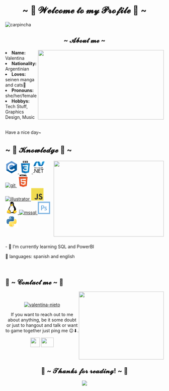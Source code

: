 <!DOCTYPE html>
<body>
<h1 align="center">~ 💖 𝓦𝓮𝓵𝓬𝓸𝓶𝓮 𝓽𝓸 𝓶𝔂 𝓟𝓻𝓸𝓯𝓲𝓵𝓮 💖 ~</h1>
<p align="left"> <img src="https://komarev.com/ghpvc/?username=carpincha&label=Profile%20views&color=0e75b6&style=flat" alt="carpincha" /> </p>
<div>
    <h2 align="center">  ~ 𝓐𝓫𝓸𝓾𝓽 𝓶𝓮 ~  </h2>
    <img align="right" src="https://i.pinimg.com/originals/33/38/92/33389288179d89373a8a43ad48d9469b.gif" width="400" height="220" align="right">
    <li>
        <b>Name:</b> Valentina</li>
    <li>
        <b>Nationality:</b> Argentinian
    </li>
    <li>
        <b>Loves:</b> seinen manga and cats💞
    </li>
    <li>
        <b>Pronouns:</b> she/her/female
    </li>
    <li>
        <b>Hobbys:</b> Tech Stuff, Graphics Design, Music
    </li>
    <br>
    <p>     Have a nice day~<br>
    </p>
</div>
<div>
    <h2 align="left" style="font-size: 24px">                  ~ 📇 𝓚𝓷𝓸𝔀𝓵𝓮𝓭𝓰𝓮 📇 ~</h2>
    <p>
        <img src="https://64.media.tumblr.com/5e10467bab864c7ec81bad8e82e43ca2/db1b7ec2381e9388-db/s1280x1920/b3718a157e17845d1eb1a4301acab3735a7b6913.gifv" width="350" height="240" align="right">
</div>
<div>
    <p align="left"> <a href="https://www.cprogramming.com/" target="_blank" rel="noreferrer"> <img src="https://raw.githubusercontent.com/devicons/devicon/master/icons/c/c-original.svg" alt="c" width="40" height="40"/> </a> <a href="https://www.w3schools.com/css/" target="_blank" rel="noreferrer"> <img src="https://raw.githubusercontent.com/devicons/devicon/master/icons/css3/css3-original-wordmark.svg" alt="css3" width="40" height="40"/> </a> <a href="https://dotnet.microsoft.com/" target="_blank" rel="noreferrer"> <img src="https://raw.githubusercontent.com/devicons/devicon/master/icons/dot-net/dot-net-original-wordmark.svg" alt="dotnet" width="40" height="40"/> </a> <a href="https://git-scm.com/" target="_blank" rel="noreferrer"> <img src="https://www.vectorlogo.zone/logos/git-scm/git-scm-icon.svg" alt="git" width="40" height="40"/> </a> <a href="https://www.w3.org/html/" target="_blank" rel="noreferrer"> <img src="https://raw.githubusercontent.com/devicons/devicon/master/icons/html5/html5-original-wordmark.svg" alt="html5" width="40" height="40"/> </a> <a href="https://www.adobe.com/in/products/illustrator.html" target="_blank" rel="noreferrer"> <img src="https://www.vectorlogo.zone/logos/adobe_illustrator/adobe_illustrator-icon.svg" alt="illustrator" width="40" height="40"/> </a> <a href="https://developer.mozilla.org/en-US/docs/Web/JavaScript" target="_blank" rel="noreferrer"> <img src="https://raw.githubusercontent.com/devicons/devicon/master/icons/javascript/javascript-original.svg" alt="javascript" width="40" height="40"/> </a> <a href="https://www.linux.org/" target="_blank" rel="noreferrer"> <img src="https://raw.githubusercontent.com/devicons/devicon/master/icons/linux/linux-original.svg" alt="linux" width="40" height="40"/> </a> <a href="https://www.microsoft.com/en-us/sql-server" target="_blank" rel="noreferrer"> <img src="https://www.svgrepo.com/show/303229/microsoft-sql-server-logo.svg" alt="mssql" width="40" height="40"/> </a> <a href="https://www.photoshop.com/en" target="_blank" rel="noreferrer"> <img src="https://raw.githubusercontent.com/devicons/devicon/master/icons/photoshop/photoshop-line.svg" alt="photoshop" width="40" height="40"/> </a> <a href="https://www.python.org" target="_blank" rel="noreferrer"> <img src="https://raw.githubusercontent.com/devicons/devicon/master/icons/python/python-original.svg" alt="python" width="40" height="40"/> </a> </p> <br><br>
        - 🌱 I’m currently learning SQL and PowerBI
    <p> 🦆 languages: spanish and english </p>
    </p>
    <br>
    <h2>                   📝 ~ 𝓒𝓸𝓷𝓽𝓪𝓬𝓽 𝓶𝓮 ~ 📝</h2>
    <img src="https://i.pinimg.com/originals/7c/04/09/7c0409d41423f1fafc0abe74c179a3e5.gif" align="right" width="270px" height="215px">
    <br>
    <p align="center"><a href="https://linkedin.com/in/valentina-nieto" target="blank"><img align="center" src="https://raw.githubusercontent.com/rahuldkjain/github-profile-readme-generator/master/src/images/icons/Social/linked-in-alt.svg" alt="valentina-nieto" height="30" width="30" /></a></p>
    <p align="center">If you want to reach out to me about anything, be it some doubt or just to hangout and talk or want to game together just ping me 😉⬇. </p>
    <p align="center"><a href="https://steamcommunity.com/id/nobodynobodynobodynobodynobody/" target="_blank"><img src="https://upload.wikimedia.org/wikipedia/commons/thumb/8/83/Steam_icon_logo.svg/480px-Steam_icon_logo.svg.png" height="30" width="30"/></a> <a href="https://discord.gg/H2r4H4gw" target="_blank"><img src="https://raw.githubusercontent.com/rahuldkjain/github-profile-readme-generator/master/src/images/icons/Social/discord.svg" height="30" width="40"/></a></p>
   
    
</div>
<br>

<div>
        <h2 align="center">💖 ~ 𝓣𝓱𝓪𝓷𝓴𝓼 𝓯𝓸𝓻 𝓻𝓮𝓪𝓭𝓲𝓷𝓰! ~ 💖</h2>
    <div align="center">
    <img src="https://64.media.tumblr.com/9cf7bf9f99a19a993f7ec67cfc4acc8d/e36de22e16b6245d-85/s640x960/6728179a37565f7d8920a67ddd97ce32b63aa577.gifv" >
    
      
        
</div>
</div>
</body>
